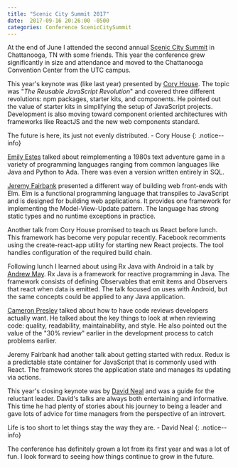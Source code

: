 ```yaml
---
title: "Scenic City Summit 2017"
date:  2017-09-16 20:26:00 -0500
categories: Conference ScenicCitySummit
---
```


At the end of June I attended the second annual [Scenic City Summit](https://www.sceniccitysummit.com/)
in Chattanooga, TN with some friends. This year the conference grew significantly
in size and attendance and moved to the Chattanooga Convention Center
from the UTC campus.

This year's keynote was (like last year) presented by 
[Cory House](https://www.twitter.com/housecor). The topic was "*The Reusable
JavaScript Revolution*" and covered three different revolutions: npm packages,
starter kits, and components. He pointed out the value of starter kits in 
simplifying the setup of JavaScript projects. Development is also moving
toward component oriented architectures with frameworks like ReactJS and 
the new web components standard.

The future is here, its just not evenly distributed. - Cory House
{: .notice--info} 

[Emily Estes](https://github.com/emily-e/basements-and-beasties) 
talked about reimplementing a 1980s text adventure game in a
variety of programming languages ranging from common languages like Java 
and Python to Ada. There was even a version written entirely in SQL.

[Jeremy Fairbank](https://www.twitter.com/elpapapollo) presented a different way of building web front-ends with Elm. 
Elm is a functional programming language that transpiles to JavaScript and is 
designed for building web applications. It provides one framework for implementing
the Model-View-Update pattern. The language has strong static types and no
runtime exceptions in practice.

Another talk from Cory House promised to teach us React before lunch. This
framework has become very popular recently. Facebook recomments using the
create-react-app utility for starting new React projects. The tool handles
configuration of the required build chain.

Following lunch I learned about using Rx Java with Android in a talk by 
[Andrew May](https://twitter.com/mantamay). Rx Java is a framework for 
reactive programming in Java. The framework consists of defining Observables
that emit items and Observers that react when data is emitted. The talk 
focused on uses with Android, but the same concepts could be applied to 
any Java application.

[Cameron Presley](https://twitter.com/pcameronpresley) talked about how to 
have code reviews developers actually want. He talked about the key things to
look at when reviewing code: quality, readability, maintainability, and style.
He also pointed out the value of the "30% review" earlier in the development
process to catch problems earlier.

Jeremy Fairbank had another talk about getting started with redux. Redux is
a predictable state container for JavaScript that is commonly used with React.
The framework stores the application state and manages its updating via actions.

This year's closing keynote was by [David Neal](https://twitter.com/reverentgeek)
and was a guide for the reluctant leader. David's talks are always both entertaining
and informative. This time he had plenty of stories about his journey to being a leader
and gave lots of advice for time managers from the perspective of an introvert.

Life is too short to let things stay the way they are. - David Neal
{: .notice--info} 

The conference has definitely grown a lot from its first year and was a lot of fun. 
I look forward to seeing how things continue to grow in the future.

